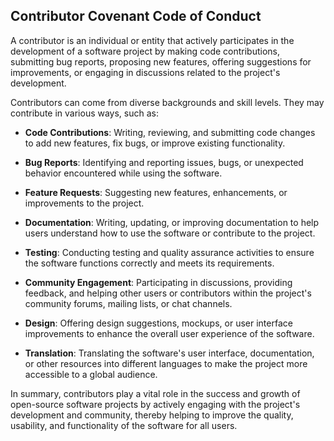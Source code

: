 ## Contributor Covenant Code of Conduct

A contributor is an individual or entity that actively participates in the development of a software project by making code contributions, submitting bug reports, proposing new features, offering suggestions for improvements, or engaging in discussions related to the project's development.

Contributors can come from diverse backgrounds and skill levels. They may contribute in various ways, such as:

- **Code Contributions**: Writing, reviewing, and submitting code changes to add new features, fix bugs, or improve existing functionality.

- **Bug Reports**: Identifying and reporting issues, bugs, or unexpected behavior encountered while using the software.

- **Feature Requests**: Suggesting new features, enhancements, or improvements to the project.

- **Documentation**: Writing, updating, or improving documentation to help users understand how to use the software or contribute to the project.

- **Testing**: Conducting testing and quality assurance activities to ensure the software functions correctly and meets its requirements.

- **Community Engagement**: Participating in discussions, providing feedback, and helping other users or contributors within the project's community forums, mailing lists, or chat channels.

- **Design**: Offering design suggestions, mockups, or user interface improvements to enhance the overall user experience of the software.

- **Translation**: Translating the software's user interface, documentation, or other resources into different languages to make the project more accessible to a global audience.

In summary, contributors play a vital role in the success and growth of open-source software projects by actively engaging with the project's development and community, thereby helping to improve the quality, usability, and functionality of the software for all users.

